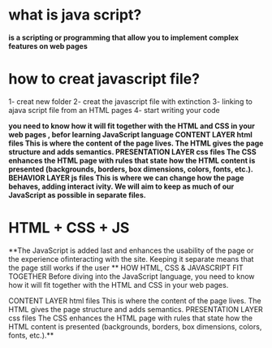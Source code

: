 
# what is java script?
**is a scripting or programming that allow you to implement complex features on web pages**

# how to creat javascript file?

1- creat new folder 
2- creat the javascript file with extinction 
3- linking to ajava script file from an HTML pages
4- start writing your code 

**you need to know how it will fit together with the HTML and CSS in your web pages , befor learning JavaScript language
CONTENT LAYER
html files This is where the content of the page lives. The HTML gives the page structure and adds semantics.
PRESENTATION LAYER
css files The CSS enhances the HTML page with rules that state how the HTML content is presented (backgrounds, borders, box dimensions, colors, fonts, etc.).
BEHAVIOR LAYER
js files This is where we can change how the page behaves, adding interact ivity. We will aim to keep as much of our JavaScript as possible in separate files.**

# HTML + CSS + JS
**The JavaScript is added last and enhances the usability of the page or the experience ofinteracting with the site.
Keeping it separate means that the page still works if the user **
HOW HTML, CSS & JAVASCRIPT FIT TOGETHER
Before diving into the JavaScript language, you need to know how it will fit together with the HTML and CSS in your web pages.

CONTENT LAYER
html files This is where the content of the page lives. The HTML gives the page structure and adds semantics.
PRESENTATION LAYER
css files The CSS enhances the HTML page with rules that state how the HTML content is presented (backgrounds, borders, box dimensions, colors, fonts, etc.).**
